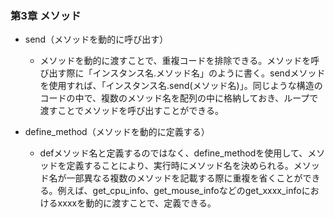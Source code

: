 
 ### 第3章 メソッド

 - send（メソッドを動的に呼び出す）
    - メソッドを動的に渡すことで、重複コードを排除できる。メソッドを呼び出す際に「インスタンス名.メソッド名」のように書く。sendメソッドを使用すれば、「インスタンス名.send(メソッド名)」。同じような構造のコードの中で、複数のメソッド名を配列の中に格納しておき、ループで渡すことでメソッドを呼び出すことができる。

 - define_method（メソッドを動的に定義する）
    - defメソッド名と定義するのではなく、define_methodを使用して、メソッドを定義することにより、実行時にメソッド名を決められる。メソッド名が一部異なる複数のメソッドを記載する際に重複を省くことができる。例えば、get_cpu_info、get_mouse_infoなどのget_xxxx_infoにおけるxxxxを動的に渡すことで、定義できる。